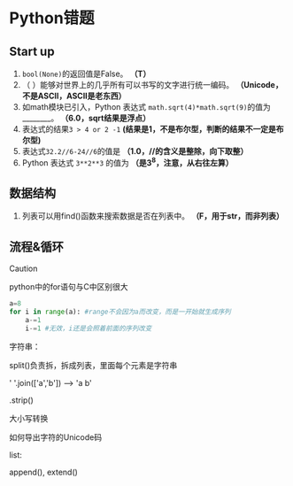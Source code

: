 # Python错题

## Start up

1. `bool(None)`的返回值是False。 **（T）**
1. （    ）能够对世界上的几乎所有可以书写的文字进行统一编码。 **（Unicode，不是ASCII，ASCII是老东西）**
1. 如math模块已引入，Python 表达式 `math.sqrt(4)*math.sqrt(9)`的值为________。  **（6.0，sqrt结果是浮点）**
1. 表达式的结果`3 > 4 or 2 -1`     **(结果是1，不是布尔型，判断的结果不一定是布尔型)**
1. 表达式`32.2//6-24//6`的值是  **（1.0，//的含义是整除，向下取整）**
1. Python 表达式 `3**2**3` 的值为  **（是$3^8$，注意，从右往左算）**



## 数据结构

1. 列表可以用find()函数来搜索数据是否在列表中。  **（F，用于str，而非列表）**



## 流程&循环

> [!CAUTION]
>
> python中的for语句与C中区别很大
>
> ```python
> a=8
> for i in range(a): #range不会因为a而改变，而是一开始就生成序列
>     a-=1
>     i-=1 #无效，i还是会照着前面的序列改变
> ```

字符串：

split()负责拆，拆成列表，里面每个元素是字符串

' '.join(['a','b']) --> 'a b'

.strip()

大小写转换

如何导出字符的Unicode码

list:

append(), extend()
